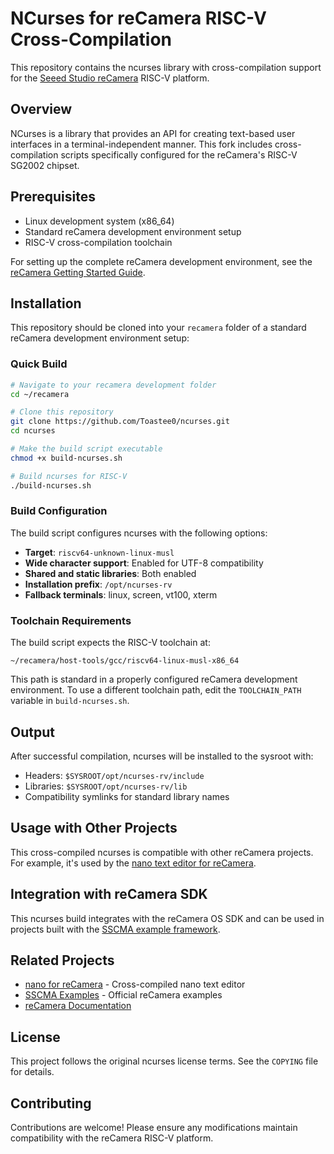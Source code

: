 # NCurses for reCamera RISC-V Cross-Compilation

This repository contains the ncurses library with cross-compilation support for the [Seeed Studio reCamera](https://wiki.seeedstudio.com/recamera_getting_started/) RISC-V platform.

## Overview

NCurses is a library that provides an API for creating text-based user interfaces in a terminal-independent manner. This fork includes cross-compilation scripts specifically configured for the reCamera's RISC-V SG2002 chipset.

## Prerequisites

- Linux development system (x86_64)
- Standard reCamera development environment setup
- RISC-V cross-compilation toolchain

For setting up the complete reCamera development environment, see the [reCamera Getting Started Guide](https://wiki.seeedstudio.com/recamera_getting_started/).

## Installation

This repository should be cloned into your `recamera` folder of a standard reCamera development environment setup:

### Quick Build

```bash
# Navigate to your recamera development folder
cd ~/recamera

# Clone this repository
git clone https://github.com/Toastee0/ncurses.git
cd ncurses

# Make the build script executable
chmod +x build-ncurses.sh

# Build ncurses for RISC-V
./build-ncurses.sh
```

### Build Configuration

The build script configures ncurses with the following options:
- **Target**: `riscv64-unknown-linux-musl`
- **Wide character support**: Enabled for UTF-8 compatibility
- **Shared and static libraries**: Both enabled
- **Installation prefix**: `/opt/ncurses-rv`
- **Fallback terminals**: linux, screen, vt100, xterm

### Toolchain Requirements

The build script expects the RISC-V toolchain at:
```
~/recamera/host-tools/gcc/riscv64-linux-musl-x86_64
```

This path is standard in a properly configured reCamera development environment. To use a different toolchain path, edit the `TOOLCHAIN_PATH` variable in `build-ncurses.sh`.

## Output

After successful compilation, ncurses will be installed to the sysroot with:
- Headers: `$SYSROOT/opt/ncurses-rv/include`
- Libraries: `$SYSROOT/opt/ncurses-rv/lib`
- Compatibility symlinks for standard library names

## Usage with Other Projects

This cross-compiled ncurses is compatible with other reCamera projects. For example, it's used by the [nano text editor for reCamera](https://github.com/Toastee0/nano).

## Integration with reCamera SDK

This ncurses build integrates with the reCamera OS SDK and can be used in projects built with the [SSCMA example framework](https://github.com/Seeed-Studio/sscma-example-sg200x).

## Related Projects

- [nano for reCamera](https://github.com/Toastee0/nano) - Cross-compiled nano text editor
- [SSCMA Examples](https://github.com/Seeed-Studio/sscma-example-sg200x) - Official reCamera examples
- [reCamera Documentation](https://wiki.seeedstudio.com/recamera_getting_started/)

## License

This project follows the original ncurses license terms. See the `COPYING` file for details.

## Contributing

Contributions are welcome! Please ensure any modifications maintain compatibility with the reCamera RISC-V platform.
